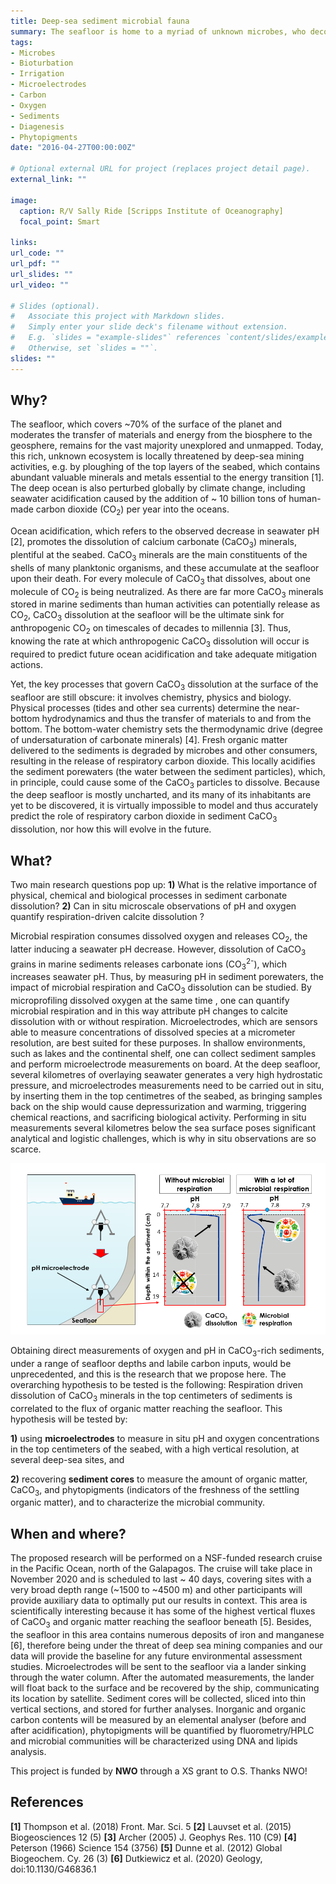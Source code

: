 ```yaml
---
title: Deep-sea sediment microbial fauna
summary: The seafloor is home to a myriad of unknown microbes, who decompose organic matter and drive calcium carbonates dissolution, thus influencing atmospheric CO<sub>2</sub> levels. We will explore these microbial fauna, and characterize the nature and reactivity of organic matter, by deploying microsensors at the bottom of the ocean in an upcoming cruise.
tags:
- Microbes
- Bioturbation
- Irrigation
- Microelectrodes
- Carbon
- Oxygen
- Sediments
- Diagenesis
- Phytopigments
date: "2016-04-27T00:00:00Z"

# Optional external URL for project (replaces project detail page).
external_link: ""

image:
  caption: R/V Sally Ride [Scripps Institute of Oceanography]
  focal_point: Smart

links:
url_code: ""
url_pdf: ""
url_slides: ""
url_video: ""

# Slides (optional).
#   Associate this project with Markdown slides.
#   Simply enter your slide deck's filename without extension.
#   E.g. `slides = "example-slides"` references `content/slides/example-slides.md`.
#   Otherwise, set `slides = ""`.
slides: ""
---
```


## **Why**?

The seafloor, which covers ~70% of the surface of the planet and moderates the transfer of materials and energy from the biosphere to the geosphere, remains for the vast majority unexplored and unmapped. Today, this rich, unknown ecosystem is locally threatened by deep-sea mining activities, e.g. by ploughing of the top layers of the seabed, which contains abundant valuable minerals and metals essential to the energy transition [1]. The deep ocean is also perturbed globally by climate change, including seawater acidification caused by the addition of ~ 10 billion tons of human-made carbon dioxide (CO<sub>2</sub>) per year into the oceans.

Ocean acidification, which refers to the observed decrease in seawater pH [2], promotes the dissolution of calcium carbonate (CaCO<sub>3</sub>) minerals, plentiful at the seabed. CaCO<sub>3</sub> minerals are the main constituents of the shells of many planktonic organisms, and these accumulate at the seafloor upon their death. For every molecule of CaCO<sub>3</sub> that dissolves, about one molecule of CO<sub>2</sub> is being neutralized. As there are far more CaCO<sub>3</sub> minerals stored in marine sediments than human activities can potentially release as CO<sub>2</sub>, CaCO<sub>3</sub> dissolution at the seafloor will be the ultimate sink for anthropogenic CO<sub>2</sub> on timescales of decades to millennia [3]. Thus, knowing the rate at which anthropogenic CaCO<sub>3</sub> dissolution will occur is required to predict future ocean acidification and take adequate mitigation actions.

Yet, the key processes that govern CaCO<sub>3</sub> dissolution at the surface of the seafloor are still obscure: it involves chemistry, physics and biology. Physical processes (tides and other sea currents) determine the near-bottom hydrodynamics and thus the transfer of materials to and from the bottom. The bottom-water chemistry sets the thermodynamic drive (degree of undersaturation of carbonate minerals) [4]. Fresh organic matter delivered to the sediments is degraded by microbes and other consumers, resulting in the release of respiratory carbon dioxide. This locally acidifies the sediment porewaters (the water between the sediment particles), which, in principle, could cause some of the CaCO<sub>3</sub> particles to dissolve. Because the deep seafloor is mostly uncharted, and its many of its inhabitants are yet to be discovered, it is virtually impossible to model and thus accurately predict the role of respiratory carbon dioxide in sediment CaCO<sub>3</sub> dissolution, nor how this will evolve in the future.

## **What**?

Two main research questions pop up: **1)** What is the relative importance of physical, chemical and biological processes in sediment carbonate dissolution? **2)** Can in situ microscale observations of pH and oxygen quantify respiration-driven calcite dissolution ?

Microbial respiration consumes dissolved oxygen and releases CO<sub>2</sub>, the latter inducing a seawater pH decrease. However, dissolution of CaCO<sub>3</sub> grains in marine sediments releases carbonate ions (CO<sub>3</sub><sup>2-</sup>), which increases seawater pH. Thus, by measuring pH in sediment porewaters, the impact of microbial respiration and CaCO<sub>3</sub> dissolution can be studied. By microprofiling dissolved oxygen at the same time , one can quantify microbial respiration and in this way attribute pH changes to calcite dissolution with or without respiration. Microelectrodes, which are sensors able to measure concentrations of dissolved species at a micrometer resolution, are best suited for these purposes. In shallow environments, such as lakes and the continental shelf, one can collect sediment samples and perform microelectrode measurements on board. At the deep seafloor, several kilometres of overlaying seawater generates a very high hydrostatic pressure, and microelectrodes measurements need to be carried out in situ, by inserting them in the top centimetres of the seabed, as bringing samples back on the ship would cause depressurization and warming, triggering chemical reactions, and sacrificing biological activity. Performing in situ measurements several kilometres below the sea surface poses significant analytical and logistic challenges, which is why in situ observations are so scarce.

![png](./cruise_drawing.png)

Obtaining direct measurements of oxygen and pH in CaCO<sub>3</sub>-rich sediments, under a range of seafloor depths and labile carbon inputs, would be unprecedented, and this is the research that we propose here. The overarching hypothesis to be tested is the following: Respiration driven dissolution of CaCO<sub>3</sub> minerals in the top centimeters of sediments is correlated to the flux of organic matter reaching the seafloor. This hypothesis will be tested by:

**1)** using **microelectrodes** to measure in situ pH and oxygen concentrations in the top centimeters of the seabed, with a high vertical resolution, at several deep-sea sites, and

**2)** recovering **sediment cores** to measure the amount of organic matter, CaCO<sub>3</sub>, and phytopigments (indicators of the freshness of the settling organic matter), and to characterize the microbial community.

## **When** and **where**?

The proposed research will be performed on a NSF-funded research cruise in the Pacific Ocean, north of the Galapagos. The cruise will take place in November 2020 and is scheduled to last ~ 40 days, covering sites with a very broad depth range (~1500 to ~4500 m) and other participants will provide auxiliary data to optimally put our results in context. This area is scientifically interesting because it has some of the highest vertical fluxes of CaCO<sub>3</sub> and organic matter reaching the seafloor beneath [5]. Besides, the seafloor in this area contains numerous deposits of iron and manganese [6], therefore being under the threat of deep sea mining companies and our data will provide the baseline for any future environmental assessment studies.
Microelectrodes will be sent to the seafloor via a lander sinking through the water column. After the automated measurements, the lander will float back to the surface and be recovered by the ship, communicating its location by satellite. Sediment cores will be collected, sliced into thin vertical sections, and stored for further analyses. Inorganic and organic carbon contents will be measured by an elemental analyser (before and after acidification), phytopigments will be quantified by fluorometry/HPLC and microbial communities will be characterized using DNA and lipids analysis.

This project is funded by **NWO** through a XS grant to O.S. Thanks NWO!

## References
**[1]** Thompson et al. (2018) Front. Mar. Sci. 5 **[2]** Lauvset et al. (2015) Biogeosciences 12 (5) **[3]** Archer (2005) J. Geophys Res. 110 (C9) **[4]** Peterson (1966) Science 154 (3756) **[5]** Dunne et al. (2012) Global Biogeochem. Cy. 26 (3) **[6]** Dutkiewicz et al. (2020) Geology, doi:10.1130/G46836.1